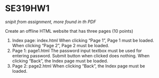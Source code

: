 # SE319HW1

*snipit from assignment, more found in th PDF*

Create an offline HTML website that has three pages (10 points)
1) Index page: index.html
When clicking “Page 1”, Page 1 must be loaded.
When clicking “Page 2”, Page 2 must be loaded.
2) Page 1: page1.html
The password input textbox must be used for entering password.
Submit button when clicked does nothing.
When clicking “Back”, the Index page must be loaded.
3) Page 2: page2.html
When clicking “Back”, the Index page must be loaded.
